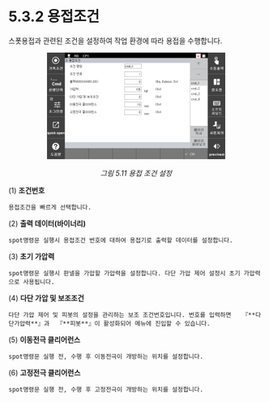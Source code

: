 # 5.3.2 용접조건

스폿용접과 관련된 조건을 설정하여 작업 환경에 따라 용접을 수행합니다.

<p align=center>
<img src="../../../.gitbook/assets/image (75).png" width="70%"></img>
<em><p align="center">그림 5.11 용접 조건 설정</p></em>
</p>

(1)  **조건번호**

    용접조건을 빠르게 선택합니다.
(2)  **출력 데이터(바이너리)**

    spot명령문 실행시 용접조건 번호에 대하여 용접기로 출력할 데이터를 설정합니다.
(3)  **초기 가압력**

    spot명령문 실행시 판넬을 가압할 가압력을 설정합니다. 다단 가압 제어 설정시 초기 가압력으로 사용됩니다.
(4)  **다단 가압 및 보조조건**

    다단 가압 제어 및 피봇의 설정을 관리하는 보조 조건번호입니다. 번호를 입력하면   『**다단가압력**』과  『**피봇**』이 활성화되어 메뉴에 진입할 수 있습니다.
(5)  **이동전극 클리어런스**

    spot명령문 실행 전, 수행 후 이동전극이 개방하는 위치를 설정합니다.
(6)  **고정전극 클리어런스**

    spot명령문 실행 전, 수행 후 고정전극이 개방하는 위치를 설정합니다.
